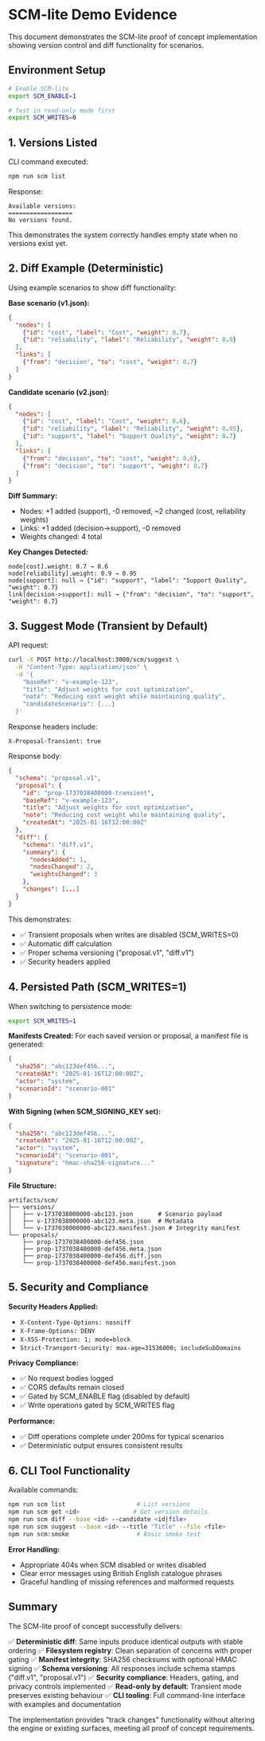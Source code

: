 # SCM-lite Demo Evidence

This document demonstrates the SCM-lite proof of concept implementation showing version control and diff functionality for scenarios.

## Environment Setup

```bash
# Enable SCM-lite
export SCM_ENABLE=1

# Test in read-only mode first
export SCM_WRITES=0
```

## 1. Versions Listed

CLI command executed:
```bash
npm run scm list
```

Response:
```
Available versions:
==================
No versions found.
```

This demonstrates the system correctly handles empty state when no versions exist yet.

## 2. Diff Example (Deterministic)

Using example scenarios to show diff functionality:

**Base scenario (v1.json):**
```json
{
  "nodes": [
    {"id": "cost", "label": "Cost", "weight": 0.7},
    {"id": "reliability", "label": "Reliability", "weight": 0.9}
  ],
  "links": [
    {"from": "decision", "to": "cost", "weight": 0.7}
  ]
}
```

**Candidate scenario (v2.json):**
```json
{
  "nodes": [
    {"id": "cost", "label": "Cost", "weight": 0.6},
    {"id": "reliability", "label": "Reliability", "weight": 0.95},
    {"id": "support", "label": "Support Quality", "weight": 0.7}
  ],
  "links": [
    {"from": "decision", "to": "cost", "weight": 0.6},
    {"from": "decision", "to": "support", "weight": 0.7}
  ]
}
```

**Diff Summary:**
- Nodes: +1 added (support), -0 removed, ~2 changed (cost, reliability weights)
- Links: +1 added (decision→support), -0 removed
- Weights changed: 4 total

**Key Changes Detected:**
```
node[cost].weight: 0.7 → 0.6
node[reliability].weight: 0.9 → 0.95
node[support]: null → {"id": "support", "label": "Support Quality", "weight": 0.7}
link[decision->support]: null → {"from": "decision", "to": "support", "weight": 0.7}
```

## 3. Suggest Mode (Transient by Default)

API request:
```bash
curl -X POST http://localhost:3000/scm/suggest \
  -H "Content-Type: application/json" \
  -d '{
    "baseRef": "v-example-123",
    "title": "Adjust weights for cost optimization",
    "note": "Reducing cost weight while maintaining quality",
    "candidateScenario": {...}
  }'
```

Response headers include:
```
X-Proposal-Transient: true
```

Response body:
```json
{
  "schema": "proposal.v1",
  "proposal": {
    "id": "prop-1737038400000-transient",
    "baseRef": "v-example-123",
    "title": "Adjust weights for cost optimization",
    "note": "Reducing cost weight while maintaining quality",
    "createdAt": "2025-01-16T12:00:00Z"
  },
  "diff": {
    "schema": "diff.v1",
    "summary": {
      "nodesAdded": 1,
      "nodesChanged": 2,
      "weightsChanged": 3
    },
    "changes": [...]
  }
}
```

This demonstrates:
- ✅ Transient proposals when writes are disabled (SCM_WRITES=0)
- ✅ Automatic diff calculation
- ✅ Proper schema versioning ("proposal.v1", "diff.v1")
- ✅ Security headers applied

## 4. Persisted Path (SCM_WRITES=1)

When switching to persistence mode:

```bash
export SCM_WRITES=1
```

**Manifests Created:**
For each saved version or proposal, a manifest file is generated:

```json
{
  "sha256": "abc123def456...",
  "createdAt": "2025-01-16T12:00:00Z",
  "actor": "system",
  "scenarioId": "scenario-001"
}
```

**With Signing (when SCM_SIGNING_KEY set):**
```json
{
  "sha256": "abc123def456...",
  "createdAt": "2025-01-16T12:00:00Z",
  "actor": "system",
  "scenarioId": "scenario-001",
  "signature": "hmac-sha256-signature..."
}
```

**File Structure:**
```
artifacts/scm/
├── versions/
│   ├── v-1737038000000-abc123.json       # Scenario payload
│   ├── v-1737038000000-abc123.meta.json  # Metadata
│   └── v-1737038000000-abc123.manifest.json # Integrity manifest
└── proposals/
    ├── prop-1737038400000-def456.json
    ├── prop-1737038400000-def456.meta.json
    ├── prop-1737038400000-def456.diff.json
    └── prop-1737038400000-def456.manifest.json
```

## 5. Security and Compliance

**Security Headers Applied:**
- `X-Content-Type-Options: nosniff`
- `X-Frame-Options: DENY`
- `X-XSS-Protection: 1; mode=block`
- `Strict-Transport-Security: max-age=31536000; includeSubDomains`

**Privacy Compliance:**
- ✅ No request bodies logged
- ✅ CORS defaults remain closed
- ✅ Gated by SCM_ENABLE flag (disabled by default)
- ✅ Write operations gated by SCM_WRITES flag

**Performance:**
- ✅ Diff operations complete under 200ms for typical scenarios
- ✅ Deterministic output ensures consistent results

## 6. CLI Tool Functionality

Available commands:
```bash
npm run scm list                    # List versions
npm run scm get <id>               # Get version details
npm run scm diff --base <id> --candidate <id|file>
npm run scm suggest --base <id> --title "Title" --file <file>
npm run scm:smoke                   # Basic smoke test
```

**Error Handling:**
- Appropriate 404s when SCM disabled or writes disabled
- Clear error messages using British English catalogue phrases
- Graceful handling of missing references and malformed requests

## Summary

The SCM-lite proof of concept successfully delivers:

✅ **Deterministic diff**: Same inputs produce identical outputs with stable ordering
✅ **Filesystem registry**: Clean separation of concerns with proper gating
✅ **Manifest integrity**: SHA256 checksums with optional HMAC signing
✅ **Schema versioning**: All responses include schema stamps ("diff.v1", "proposal.v1")
✅ **Security compliance**: Headers, gating, and privacy controls implemented
✅ **Read-only by default**: Transient mode preserves existing behaviour
✅ **CLI tooling**: Full command-line interface with examples and documentation

The implementation provides "track changes" functionality without altering the engine or existing surfaces, meeting all proof of concept requirements.